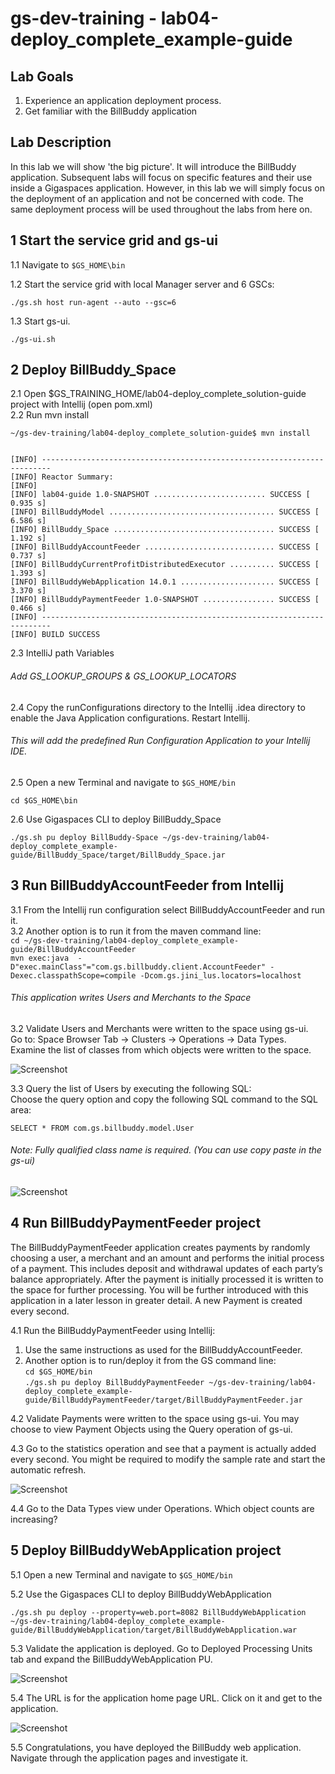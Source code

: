 # gs-dev-training - lab04-deploy_complete_example-guide

## Lab Goals

1. Experience an application deployment process. <br />
2. Get familiar with the BillBuddy application <br />

## Lab Description
In this lab we will show 'the big picture'. It will introduce the BillBuddy application. Subsequent labs will focus on specific features and their use inside a Gigaspaces application. However, in this lab we will simply focus on the deployment of an application and not be concerned with code. The same deployment process will be used throughout the labs from here on. 

## 1	Start the service grid and gs-ui 

1.1 Navigate to `$GS_HOME\bin` <br />
        
1.2 Start the service grid with local Manager server and 6 GSCs:

    ./gs.sh host run-agent --auto --gsc=6
    
1.3 Start gs-ui.

    ./gs-ui.sh
    
## 2	Deploy BillBuddy_Space
    
2.1 Open $GS_TRAINING_HOME/lab04-deploy_complete_solution-guide project with Intellij (open pom.xml) <br />
2.2 Run mvn install <br />

    ~/gs-dev-training/lab04-deploy_complete_solution-guide$ mvn install
    
    
    [INFO] ------------------------------------------------------------------------
    [INFO] Reactor Summary:
    [INFO] 
    [INFO] lab04-guide 1.0-SNAPSHOT ......................... SUCCESS [  0.935 s]
    [INFO] BillBuddyModel ..................................... SUCCESS [  6.586 s]
    [INFO] BillBuddy_Space .................................... SUCCESS [  1.192 s]
    [INFO] BillBuddyAccountFeeder ............................. SUCCESS [  0.737 s]
    [INFO] BillBuddyCurrentProfitDistributedExecutor .......... SUCCESS [  1.393 s]
    [INFO] BillBuddyWebApplication 14.0.1 ..................... SUCCESS [  3.370 s]
    [INFO] BillBuddyPaymentFeeder 1.0-SNAPSHOT ................ SUCCESS [  0.466 s]
    [INFO] ------------------------------------------------------------------------
    [INFO] BUILD SUCCESS

2.3 IntelliJ path Variables

###### Add GS_LOOKUP_GROUPS & GS_LOOKUP_LOCATORS

2.4 Copy the runConfigurations directory to the Intellij .idea directory to enable the Java Application configurations. Restart Intellij.

###### This will add the predefined Run Configuration Application to your Intellij IDE.

2.5 Open a new Terminal and navigate to `$GS_HOME/bin` <br />

    cd $GS_HOME\bin
           
2.6 Use Gigaspaces CLI to deploy BillBuddy_Space
 
    ./gs.sh pu deploy BillBuddy-Space ~/gs-dev-training/lab04-deploy_complete_example-guide/BillBuddy_Space/target/BillBuddy_Space.jar 

## 3	Run BillBuddyAccountFeeder from Intellij

3.1 From the Intellij run configuration select BillBuddyAccountFeeder and run it.<br>
3.2 Another option is to run it from the maven command line:<br>
    `cd ~/gs-dev-training/lab04-deploy_complete_example-guide/BillBuddyAccountFeeder`<br>
    `mvn exec:java  -D"exec.mainClass"="com.gs.billbuddy.client.AccountFeeder" -Dexec.classpathScope=compile -Dcom.gs.jini_lus.locators=localhost`<br>

###### This application writes Users and Merchants to the Space
 
3.2 Validate Users and Merchants were written to the space using gs-ui. <br />
 Go to: Space Browser Tab -> Clusters -> Operations -> Data Types. <br />
 Examine the list of classes from which objects were written to the space.
 
![Screenshot](./Pictures/Picture1.png)

3.3 Query the list of Users by executing the following SQL: <br />
Choose the query option and copy the following SQL command to the SQL area: <br />

    SELECT * FROM com.gs.billbuddy.model.User
    
###### Note: Fully qualified class name is required. (You can use copy paste in the gs-ui)

![Screenshot](./Pictures/Picture2.png)

## 4	Run BillBuddyPaymentFeeder project
The BillBuddyPaymentFeeder application creates payments by randomly choosing a user, 
a merchant and an amount and performs the initial process of a payment. 
This includes deposit and withdrawal updates of each party’s balance appropriately. 
After the payment is initially processed it is written to the space for further processing. 
You will be further introduced with this application in a later lesson in greater detail. 
A new Payment is created every second.
 
4.1 Run the BillBuddyPaymentFeeder using Intellij: 
1.   Use the same instructions as used for the BillBuddyAccountFeeder.
2.   Another option is to run/deploy it from the GS command line:<br>
    `cd $GS_HOME/bin`<br>
    `./gs.sh pu deploy BillBuddyPaymentFeeder ~/gs-dev-training/lab04-deploy_complete_example-guide/BillBuddyPaymentFeeder/target/BillBuddyPaymentFeeder.jar`<br>

4.2 Validate Payments were written to the space using gs-ui. 
You may choose to view Payment Objects using the Query operation of gs-ui.
 
4.3 Go to the statistics operation and see that a payment is actually added every second.
You might be required to modify the sample rate and start the automatic refresh.

![Screenshot](./Pictures/Picture3.png)

4.4 Go to the Data Types view under Operations. Which object counts are increasing?

## 5 Deploy BillBuddyWebApplication project

5.1 Open a new Terminal and navigate to `$GS_HOME/bin`

5.2 Use the Gigaspaces CLI to deploy BillBuddyWebApplication
 
    ./gs.sh pu deploy --property=web.port=8082 BillBuddyWebApplication ~/gs-dev-training/lab04-deploy_complete_example-guide/BillBuddyWebApplication/target/BillBuddyWebApplication.war

5.3 Validate the application is deployed. 
Go to Deployed Processing Units tab and expand the BillBuddyWebApplication PU.

![Screenshot](./Pictures/Picture4.png)

5.4 The URL is for the application home page URL. 
Click on it and get to the application. 

![Screenshot](./Pictures/Picture5.png)

5.5 Congratulations, you have deployed the BillBuddy web application. 
Navigate through the application pages and investigate it.
